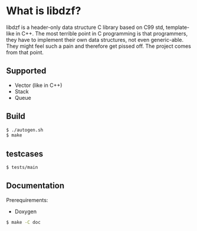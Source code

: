 # What is libdzf?
libdzf is a header-only data structure C library based on C99 std, template-like in C++. The most terrible point in C programming is that programmers, they have to implement their own data structures, not even generic-able. They might feel such a pain and therefore get pissed off. The project comes from that point.

## Supported
- Vector (like in C++)
- Stack
- Queue

## Build
```sh
$ ./autogen.sh
$ make
```

## testcases
```sh
$ tests/main
```

## Documentation
Prerequirements:
- Doxygen

```sh
$ make -C doc
```
